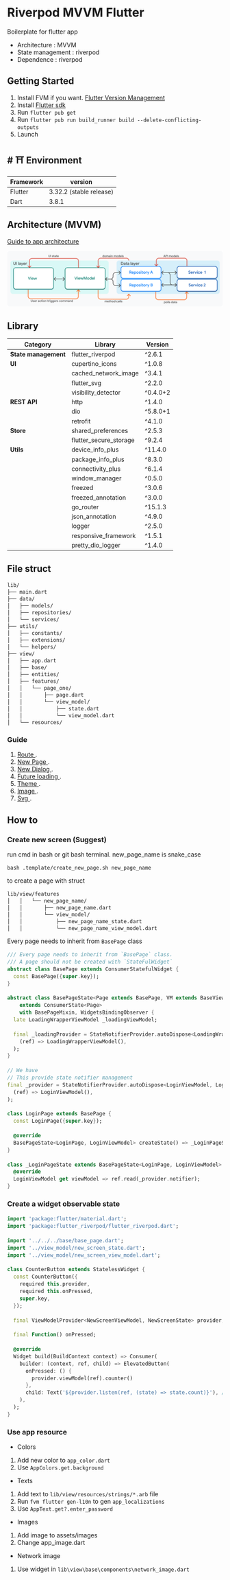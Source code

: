 # Riverpod MVVM Flutter

Boilerplate for flutter app

- Architecture : MVVM
- State management : riverpod
- Dependence : riverpod

## Getting Started

1. Install FVM if you want. [Flutter Version Management](https://fvm.app/documentation/getting-started/installation)
2. Install [Flutter sdk](https://docs.flutter.dev/get-started/install)
3. Run `flutter pub get`
4. Run `flutter pub run build_runner build --delete-conflicting-outputs`
5. Launch



## <a name="environment">#</a> ⛩ Environment
| Framework | version                   |
| --------- | ----------------------    |
| Flutter   | 3.32.2 (stable release)   |
| Dart      | 3.8.1                     |



## Architecture (MVVM)
[Guide to app architecture](https://docs.flutter.dev/app-architecture/guide)

![alt text](https://raw.githubusercontent.com/buivanhuy663/riverpod-mvvm-flutter/refs/heads/main/.github/image/mvvm.png)


## Library
| Category          | Library                 | Version     |
|-------------------|-------------------------|-------------|
| **State management** | flutter_riverpod         | ^2.6.1      |
| **UI**               | cupertino_icons          | ^1.0.8      |
|                      | cached_network_image     | ^3.4.1      |
|                      | flutter_svg              | ^2.2.0      |
|                      | visibility_detector      | ^0.4.0+2    |
| **REST API**         | http                     | ^1.4.0      |
|                      | dio                      | ^5.8.0+1    |
|                      | retrofit                 | ^4.1.0      |
| **Store**            | shared_preferences       | ^2.5.3      |
|                      | flutter_secure_storage   | ^9.2.4      |
| **Utils**            | device_info_plus         | ^11.4.0     |
|                      | package_info_plus        | ^8.3.0      |
|                      | connectivity_plus        | ^6.1.4      |
|                      | window_manager           | ^0.5.0      |
|                      | freezed                  | ^3.0.6      |
|                      | freezed_annotation       | ^3.0.0      |
|                      | go_router                | ^15.1.3     |
|                      | json_annotation          | ^4.9.0      |
|                      | logger                   | ^2.5.0      |
|                      | responsive_framework     | ^1.5.1      |
|                      | pretty_dio_logger        | ^1.4.0      |


## File struct
```
lib/
├── main.dart
├── data/
│   ├── models/
│   ├── repositories/
│   └── services/
├── utils/
│   ├── constants/
│   ├── extensions/
│   └── helpers/
├── view/
│   ├── app.dart
│   ├── base/
│   ├── entities/
│   ├── features/
│   │   └── page_one/
│   │       ├── page.dart
│   │       └── view_model/
│   │           ├── state.dart
│   │           └── view_model.dart
│   └── resources/
```
### Guide
1. [Route ](https://github.com/buivanhuy663/riverpod-mvvm-flutter/blob/main/.readme/route_guide.md).
2. [New Page ](https://github.com/buivanhuy663/riverpod-mvvm-flutter/blob/main/.readme/guide_using_base_page.md).
3. [New Dialog ](https://github.com/buivanhuy663/riverpod-mvvm-flutter/blob/main/.readme/dialog_guide.md).
4. [Future loading ](https://github.com/buivanhuy663/riverpod-mvvm-flutter/blob/main/.readme/guide_future_ex.md).
5. [Theme ](https://github.com/buivanhuy663/riverpod-mvvm-flutter/blob/main/.readme/colors_guide.md).
6. [Image ](https://github.com/buivanhuy663/riverpod-mvvm-flutter/blob/main/.readme/.readme/image_guide.md).
7. [Svg ](https://github.com/buivanhuy663/riverpod-mvvm-flutter/blob/main/.readme/svg_guide.md).




## How to

### Create new screen (Suggest)
run cmd in bash or git bash terminal. new_page_name is snake_case
```
bash .template/create_new_page.sh new_page_name
```
to create a page with struct
```
lib/view/features
│   │   └── new_page_name/
│   │       ├── new_page_name.dart
│   │       └── view_model/
│   │           ├── new_page_name_state.dart
│   │           └── new_page_name_view_model.dart
```

Every page needs to inherit from `BasePage` class
```dart
/// Every page needs to inherit from `BasePage` class.
/// A page should not be created with `StateFulWidget`
abstract class BasePage extends ConsumerStatefulWidget {
  const BasePage({super.key});
}

abstract class BasePageState<Page extends BasePage, VM extends BaseViewModel>
    extends ConsumerState<Page>
    with BasePageMixin, WidgetsBindingObserver {
  late LoadingWrapperViewModel _loadingViewModel;

  final _loadingProvider = StateNotifierProvider.autoDispose<LoadingWrapperViewModel, bool>(
    (ref) => LoadingWrapperViewModel(),
  );
}

// We have
// This provide state notifier management
final _provider = StateNotifierProvider.autoDispose<LoginViewModel, LoginState>(
  (ref) => LoginViewModel(),
);

class LoginPage extends BasePage {
  const LoginPage({super.key});

  @override
  BasePageState<LoginPage, LoginViewModel> createState() => _LoginPageState();
}

class _LoginPageState extends BasePageState<LoginPage, LoginViewModel> {
  @override
  LoginViewModel get viewModel => ref.read(_provider.notifier);
}
```

### Create a widget observable state
```dart
import 'package:flutter/material.dart';
import 'package:flutter_riverpod/flutter_riverpod.dart';

import '../../../base/base_page.dart';
import '../view_model/new_screen_state.dart';
import '../view_model/new_screen_view_model.dart';

class CounterButton extends StatelessWidget {
  const CounterButton({
    required this.provider,
    required this.onPressed,
    super.key,
  });

  final ViewModelProvider<NewScreenViewModel, NewScreenState> provider;

  final Function() onPressed;

  @override
  Widget build(BuildContext context) => Consumer(
    builder: (context, ref, child) => ElevatedButton(
      onPressed: () {
        provider.viewModel(ref).counter()
      },
      child: Text('${provider.listen(ref, (state) => state.count)}'), // provider.listen
    ),
  );
}
```
### Use app resource
- Colors
1. Add new color to `app_color.dart`
2. Use `AppColors.get.background`

- Texts
1. Add text to `lib/view/resources/strings/*.arb` file
2. Run `fvm flutter gen-l10n` to gen `app_localizations`
3. Use `AppText.get?.enter_password`

- Images
1. Add image to assets/images
2. Change app_image.dart

- Network image
1. Use widget in `lib\view\base\components\network_image.dart`



